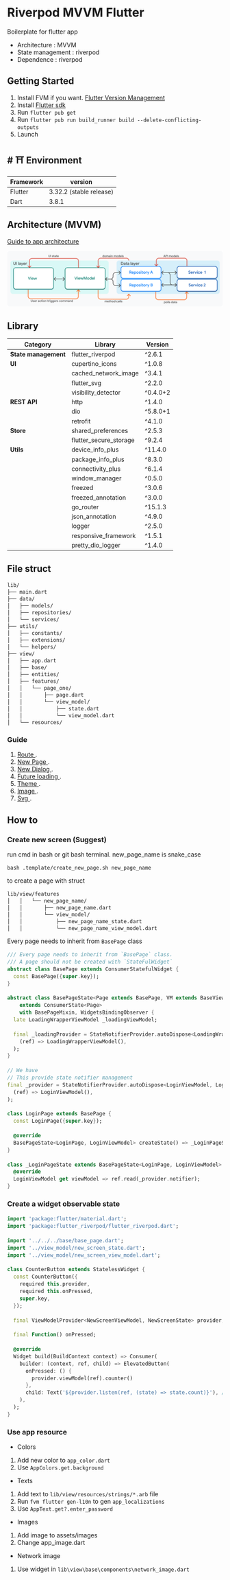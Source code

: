 # Riverpod MVVM Flutter

Boilerplate for flutter app

- Architecture : MVVM
- State management : riverpod
- Dependence : riverpod

## Getting Started

1. Install FVM if you want. [Flutter Version Management](https://fvm.app/documentation/getting-started/installation)
2. Install [Flutter sdk](https://docs.flutter.dev/get-started/install)
3. Run `flutter pub get`
4. Run `flutter pub run build_runner build --delete-conflicting-outputs`
5. Launch



## <a name="environment">#</a> ⛩ Environment
| Framework | version                   |
| --------- | ----------------------    |
| Flutter   | 3.32.2 (stable release)   |
| Dart      | 3.8.1                     |



## Architecture (MVVM)
[Guide to app architecture](https://docs.flutter.dev/app-architecture/guide)

![alt text](https://raw.githubusercontent.com/buivanhuy663/riverpod-mvvm-flutter/refs/heads/main/.github/image/mvvm.png)


## Library
| Category          | Library                 | Version     |
|-------------------|-------------------------|-------------|
| **State management** | flutter_riverpod         | ^2.6.1      |
| **UI**               | cupertino_icons          | ^1.0.8      |
|                      | cached_network_image     | ^3.4.1      |
|                      | flutter_svg              | ^2.2.0      |
|                      | visibility_detector      | ^0.4.0+2    |
| **REST API**         | http                     | ^1.4.0      |
|                      | dio                      | ^5.8.0+1    |
|                      | retrofit                 | ^4.1.0      |
| **Store**            | shared_preferences       | ^2.5.3      |
|                      | flutter_secure_storage   | ^9.2.4      |
| **Utils**            | device_info_plus         | ^11.4.0     |
|                      | package_info_plus        | ^8.3.0      |
|                      | connectivity_plus        | ^6.1.4      |
|                      | window_manager           | ^0.5.0      |
|                      | freezed                  | ^3.0.6      |
|                      | freezed_annotation       | ^3.0.0      |
|                      | go_router                | ^15.1.3     |
|                      | json_annotation          | ^4.9.0      |
|                      | logger                   | ^2.5.0      |
|                      | responsive_framework     | ^1.5.1      |
|                      | pretty_dio_logger        | ^1.4.0      |


## File struct
```
lib/
├── main.dart
├── data/
│   ├── models/
│   ├── repositories/
│   └── services/
├── utils/
│   ├── constants/
│   ├── extensions/
│   └── helpers/
├── view/
│   ├── app.dart
│   ├── base/
│   ├── entities/
│   ├── features/
│   │   └── page_one/
│   │       ├── page.dart
│   │       └── view_model/
│   │           ├── state.dart
│   │           └── view_model.dart
│   └── resources/
```
### Guide
1. [Route ](https://github.com/buivanhuy663/riverpod-mvvm-flutter/blob/main/.readme/route_guide.md).
2. [New Page ](https://github.com/buivanhuy663/riverpod-mvvm-flutter/blob/main/.readme/guide_using_base_page.md).
3. [New Dialog ](https://github.com/buivanhuy663/riverpod-mvvm-flutter/blob/main/.readme/dialog_guide.md).
4. [Future loading ](https://github.com/buivanhuy663/riverpod-mvvm-flutter/blob/main/.readme/guide_future_ex.md).
5. [Theme ](https://github.com/buivanhuy663/riverpod-mvvm-flutter/blob/main/.readme/colors_guide.md).
6. [Image ](https://github.com/buivanhuy663/riverpod-mvvm-flutter/blob/main/.readme/.readme/image_guide.md).
7. [Svg ](https://github.com/buivanhuy663/riverpod-mvvm-flutter/blob/main/.readme/svg_guide.md).




## How to

### Create new screen (Suggest)
run cmd in bash or git bash terminal. new_page_name is snake_case
```
bash .template/create_new_page.sh new_page_name
```
to create a page with struct
```
lib/view/features
│   │   └── new_page_name/
│   │       ├── new_page_name.dart
│   │       └── view_model/
│   │           ├── new_page_name_state.dart
│   │           └── new_page_name_view_model.dart
```

Every page needs to inherit from `BasePage` class
```dart
/// Every page needs to inherit from `BasePage` class.
/// A page should not be created with `StateFulWidget`
abstract class BasePage extends ConsumerStatefulWidget {
  const BasePage({super.key});
}

abstract class BasePageState<Page extends BasePage, VM extends BaseViewModel>
    extends ConsumerState<Page>
    with BasePageMixin, WidgetsBindingObserver {
  late LoadingWrapperViewModel _loadingViewModel;

  final _loadingProvider = StateNotifierProvider.autoDispose<LoadingWrapperViewModel, bool>(
    (ref) => LoadingWrapperViewModel(),
  );
}

// We have
// This provide state notifier management
final _provider = StateNotifierProvider.autoDispose<LoginViewModel, LoginState>(
  (ref) => LoginViewModel(),
);

class LoginPage extends BasePage {
  const LoginPage({super.key});

  @override
  BasePageState<LoginPage, LoginViewModel> createState() => _LoginPageState();
}

class _LoginPageState extends BasePageState<LoginPage, LoginViewModel> {
  @override
  LoginViewModel get viewModel => ref.read(_provider.notifier);
}
```

### Create a widget observable state
```dart
import 'package:flutter/material.dart';
import 'package:flutter_riverpod/flutter_riverpod.dart';

import '../../../base/base_page.dart';
import '../view_model/new_screen_state.dart';
import '../view_model/new_screen_view_model.dart';

class CounterButton extends StatelessWidget {
  const CounterButton({
    required this.provider,
    required this.onPressed,
    super.key,
  });

  final ViewModelProvider<NewScreenViewModel, NewScreenState> provider;

  final Function() onPressed;

  @override
  Widget build(BuildContext context) => Consumer(
    builder: (context, ref, child) => ElevatedButton(
      onPressed: () {
        provider.viewModel(ref).counter()
      },
      child: Text('${provider.listen(ref, (state) => state.count)}'), // provider.listen
    ),
  );
}
```
### Use app resource
- Colors
1. Add new color to `app_color.dart`
2. Use `AppColors.get.background`

- Texts
1. Add text to `lib/view/resources/strings/*.arb` file
2. Run `fvm flutter gen-l10n` to gen `app_localizations`
3. Use `AppText.get?.enter_password`

- Images
1. Add image to assets/images
2. Change app_image.dart

- Network image
1. Use widget in `lib\view\base\components\network_image.dart`



